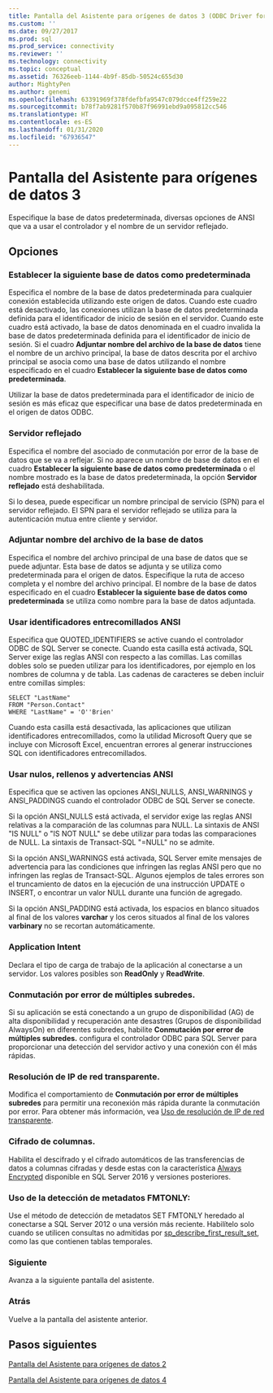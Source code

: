 ```yaml
---
title: Pantalla del Asistente para orígenes de datos 3 (ODBC Driver for SQL Server) | Microsoft Docs
ms.custom: ''
ms.date: 09/27/2017
ms.prod: sql
ms.prod_service: connectivity
ms.reviewer: ''
ms.technology: connectivity
ms.topic: conceptual
ms.assetid: 76326eeb-1144-4b9f-85db-50524c655d30
author: MightyPen
ms.author: genemi
ms.openlocfilehash: 63391969f378fdefbfa9547c079dcce4ff259e22
ms.sourcegitcommit: b78f7ab9281f570b87f96991ebd9a095812cc546
ms.translationtype: HT
ms.contentlocale: es-ES
ms.lasthandoff: 01/31/2020
ms.locfileid: "67936547"
---
```

# <a name="data-source-wizard-screen-3"></a>Pantalla del Asistente para orígenes de datos 3

Especifique la base de datos predeterminada, diversas opciones de ANSI que va a usar el controlador y el nombre de un servidor reflejado.

## <a name="options"></a>Opciones

### <a name="change-the-default-database-to"></a>Establecer la siguiente base de datos como predeterminada

Especifica el nombre de la base de datos predeterminada para cualquier conexión establecida utilizando este origen de datos. Cuando este cuadro está desactivado, las conexiones utilizan la base de datos predeterminada definida para el identificador de inicio de sesión en el servidor. Cuando este cuadro está activado, la base de datos denominada en el cuadro invalida la base de datos predeterminada definida para el identificador de inicio de sesión. Si el cuadro **Adjuntar nombre del archivo de la base de datos** tiene el nombre de un archivo principal, la base de datos descrita por el archivo principal se asocia como una base de datos utilizando el nombre especificado en el cuadro **Establecer la siguiente base de datos como predeterminada**.

Utilizar la base de datos predeterminada para el identificador de inicio de sesión es más eficaz que especificar una base de datos predeterminada en el origen de datos ODBC.

### <a name="mirror-server"></a>Servidor reflejado

Especifica el nombre del asociado de conmutación por error de la base de datos que se va a reflejar. Si no aparece un nombre de base de datos en el cuadro **Establecer la siguiente base de datos como predeterminada** o el nombre mostrado es la base de datos predeterminada, la opción **Servidor reflejado** está deshabilitada.

Si lo desea, puede especificar un nombre principal de servicio (SPN) para el servidor reflejado. El SPN para el servidor reflejado se utiliza para la autenticación mutua entre cliente y servidor.

### <a name="attach-database-filename"></a>Adjuntar nombre del archivo de la base de datos

Especifica el nombre del archivo principal de una base de datos que se puede adjuntar. Esta base de datos se adjunta y se utiliza como predeterminada para el origen de datos. Especifique la ruta de acceso completa y el nombre del archivo principal. El nombre de la base de datos especificado en el cuadro **Establecer la siguiente base de datos como predeterminada** se utiliza como nombre para la base de datos adjuntada.

### <a name="use-ansi-quoted-identifiers"></a>Usar identificadores entrecomillados ANSI

Especifica que QUOTED_IDENTIFIERS se active cuando el controlador ODBC de SQL Server se conecte. Cuando esta casilla está activada, SQL Server exige las reglas ANSI con respecto a las comillas. Las comillas dobles solo se pueden utilizar para los identificadores, por ejemplo en los nombres de columna y de tabla. Las cadenas de caracteres se deben incluir entre comillas simples:

```
SELECT "LastName"
FROM "Person.Contact"
WHERE "LastName" = 'O''Brien'
```

Cuando esta casilla está desactivada, las aplicaciones que utilizan identificadores entrecomillados, como la utilidad Microsoft Query que se incluye con Microsoft Excel, encuentran errores al generar instrucciones SQL con identificadores entrecomillados.

### <a name="use-ansi-nulls-paddings-and-warnings"></a>Usar nulos, rellenos y advertencias ANSI

Especifica que se activen las opciones ANSI_NULLS, ANSI_WARNINGS y ANSI_PADDINGS cuando el controlador ODBC de SQL Server se conecte.

Si la opción ANSI_NULLS está activada, el servidor exige las reglas ANSI relativas a la comparación de las columnas para NULL. La sintaxis de ANSI "IS NULL" o "IS NOT NULL" se debe utilizar para todas las comparaciones de NULL. La sintaxis de Transact-SQL "=NULL" no se admite.

Si la opción ANSI_WARNINGS está activada, SQL Server emite mensajes de advertencia para las condiciones que infringen las reglas ANSI pero que no infringen las reglas de Transact-SQL. Algunos ejemplos de tales errores son el truncamiento de datos en la ejecución de una instrucción UPDATE o INSERT, o encontrar un valor NULL durante una función de agregado. 

Si la opción ANSI_PADDING está activada, los espacios en blanco situados al final de los valores **varchar** y los ceros situados al final de los valores **varbinary** no se recortan automáticamente.

### <a name="application-intent"></a>Application Intent

Declara el tipo de carga de trabajo de la aplicación al conectarse a un servidor. Los valores posibles son **ReadOnly** y **ReadWrite**.

### <a name="multi-subnet-failover"></a>Conmutación por error de múltiples subredes.

Si su aplicación se está conectando a un grupo de disponibilidad (AG) de alta disponibilidad y recuperación ante desastres (Grupos de disponibilidad AlwaysOn) en diferentes subredes, habilite **Conmutación por error de múltiples subredes.** configura el controlador ODBC para SQL Server para proporcionar una detección del servidor activo y una conexión con él más rápidas.

### <a name="transparent-network-ip-resolution"></a>Resolución de IP de red transparente.

Modifica el comportamiento de **Conmutación por error de múltiples subredes** para permitir una reconexión más rápida durante la conmutación por error. Para obtener más información, vea [Uso de resolución de IP de red transparente](../../../connect/odbc/using-transparent-network-ip-resolution.md).

### <a name="column-encryption"></a>Cifrado de columnas.

Habilita el descifrado y el cifrado automáticos de las transferencias de datos a columnas cifradas y desde estas con la característica [Always Encrypted](../../../connect/odbc/using-always-encrypted-with-the-odbc-driver.md) disponible en SQL Server 2016 y versiones posteriores.

### <a name="use-fmtonly-metadata-discovery"></a>Uso de la detección de metadatos FMTONLY:

Use el método de detección de metadatos SET FMTONLY heredado al conectarse a SQL Server 2012 o una versión más reciente. Habilítelo solo cuando se utilicen consultas no admitidas por [sp_describe_first_result_set](../../../relational-databases/system-stored-procedures/sp-describe-first-result-set-transact-sql.md), como las que contienen tablas temporales. 

### <a name="next"></a>Siguiente

Avanza a la siguiente pantalla del asistente.

### <a name="back"></a>Atrás

Vuelve a la pantalla del asistente anterior.

## <a name="next-steps"></a>Pasos siguientes

[Pantalla del Asistente para orígenes de datos 2](../../../connect/odbc/windows/dsn-wizard-2.md)

[Pantalla del Asistente para orígenes de datos 4](../../../connect/odbc/windows/dsn-wizard-4.md)
